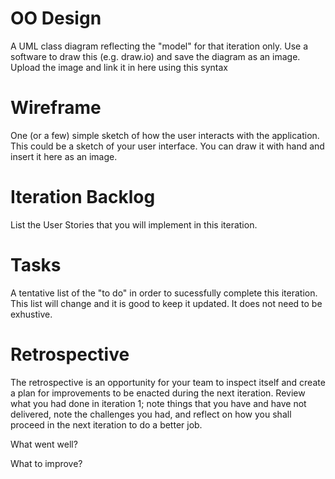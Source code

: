 # OO Design
A UML class diagram reflecting the "model" for that iteration only.
Use a software to draw this (e.g. draw.io) and save the diagram as an image. 
Upload the image and link it in here using this syntax



# Wireframe
One (or a few) simple sketch of how the user interacts with the application. 
This could be a sketch of your user interface. 
You can draw it with hand and insert it here as an image.



# Iteration Backlog
List the User Stories that you will implement in this iteration.



# Tasks
A tentative list of the "to do" in order to sucessfully complete this iteration. 
This list will change and it is good to keep it updated. 
It does not need to be exhustive.



# Retrospective
The retrospective is an opportunity for your team to inspect itself and create a plan for improvements to be enacted during the next iteration. Review what you had done in iteration 1; note things that you have and have not delivered, note the challenges you had, and reflect on how you shall proceed in the next iteration to do a better job.

What went well?

What to improve?

